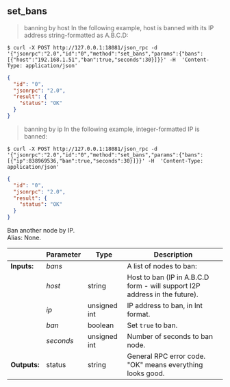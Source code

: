 ## **set_bans**

> banning by host
> In the following example, host is banned with its IP address string-formatted as A.B.C.D:  

```shell
$ curl -X POST http://127.0.0.1:18081/json_rpc -d '{"jsonrpc":"2.0","id":"0","method":"set_bans","params":{"bans":[{"host":"192.168.1.51","ban":true,"seconds":30}]}}' -H  'Content-Type: application/json'
```
```json
{
  "id": "0",
  "jsonrpc": "2.0",
  "result": {
    "status": "OK"
  }
}
```

> banning by ip
> In the following example, integer-formatted IP is banned:  

```shell
$ curl -X POST http://127.0.0.1:18081/json_rpc -d '{"jsonrpc":"2.0","id":"0","method":"set_bans","params":{"bans":[{"ip":838969536,"ban":true,"seconds":30}]}}' -H  'Content-Type: application/json'
```
```json
{
  "id": "0",
  "jsonrpc": "2.0",
  "result": {
    "status": "OK"
  }
}
```

Ban another node by IP.  
Alias: None.  

|             | Parameter | Type         | Description
| ---         | ---       | ---          | ---
|**Inputs:**  | *bans*    |              | A list of nodes to ban:
|             | *host*    | string       | Host to ban (IP in A.B.C.D form - will support I2P address in the future).
|             | *ip*      | unsigned int | IP address to ban, in Int format.
|             | *ban*     | boolean      |  Set `true` to ban.
|             | *seconds* | unsigned int |  Number of seconds to ban node.
|**Outputs:** | status    | string       | General RPC error code. "OK" means everything looks good.
